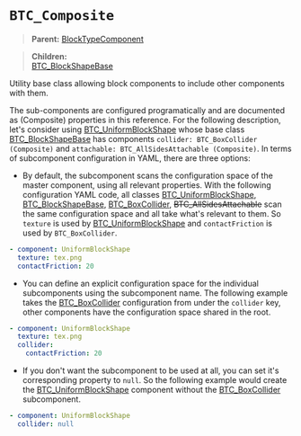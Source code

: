 # `BTC_Composite`
> **Parent:** [BlockTypeComponent](../BlockTypeComponent.md)<br>

> **Children:**<br>
> [BTC_BlockShapeBase](../shape/BTC_BlockShapeBase.md)

Utility base class allowing block components to include other components with them.

The sub-components are configured programatically and are documented as (Composite) properties in this reference. For the following description, let's consider using [BTC_UniformBlockShape](../shape/BTC_UniformBlockShape.md) whose base class [BTC_BlockShapeBase](../shape/BTC_BlockShapeBase.md) has components `collider: BTC_BoxCollider (Composite)` and `attachable: BTC_AllSidesAttachable (Composite)`. In terms of subcomponent configuration in YAML, there are three options:
* By default, the subcomponent scans the configuration space of the master component, using all relevant properties. With the following configuration YAML code, all classes [BTC_UniformBlockShape](../shape/BTC_UniformBlockShape.md), [BTC_BlockShapeBase](../shape/BTC_BlockShapeBase.md), [BTC_BoxCollider](../collision/BTC_BoxCollider.md), <strike>BTC_AllSidesAttachable</strike> scan the same configuration space and all take what's relevant to them. So `texture` is used by [BTC_UniformBlockShape](../shape/BTC_UniformBlockShape.md) and `contactFriction` is used by `BTC_BoxCollider`.
```YAML
- component: UniformBlockShape
  texture: tex.png
  contactFriction: 20
```
* You can define an explicit configuration space for the individual subcomponents using the subcomponent name. The following example takes the [BTC_BoxCollider](../collision/BTC_BoxCollider.md) configuration from under the `collider` key, other components have the configuration space shared in the root.
```YAML
- component: UniformBlockShape
  texture: tex.png
  collider:
    contactFriction: 20
```
* If you don't want the subcomponent to be used at all, you can set it's corresponding property to `null`. So the following example would create the [BTC_UniformBlockShape](../shape/BTC_UniformBlockShape.md) component without the [BTC_BoxCollider](../collision/BTC_BoxCollider.md) subcomponent.
```YAML
- component: UniformBlockShape
  collider: null
```

